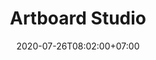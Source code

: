 ---
title     : Artboard Studio
thumbnail : artboard-studio
address   : https://artboard.studio
sitemap   : false
date      : 2020-07-26T08:02:00+07:00
---